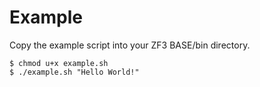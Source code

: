 # Example

Copy the example script into your ZF3 BASE/bin directory.

~~~
$ chmod u+x example.sh
$ ./example.sh "Hello World!"
~~~
